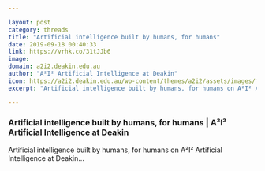 ```yaml
---

layout: post
category: threads
title: "Artificial intelligence built by humans, for humans"
date: 2019-09-18 00:40:33
link: https://vrhk.co/31tJJb6
image: 
domain: a2i2.deakin.edu.au
author: "A²I² Artificial Intelligence at Deakin"
icon: https://a2i2.deakin.edu.au/wp-content/themes/a2i2/assets/images/favicons/favicon-120x120.png
excerpt: "Artificial intelligence built by humans, for humans on A²I² Artificial Intelligence at Deakin…"

---
```


### Artificial intelligence built by humans, for humans | A²I² Artificial Intelligence at Deakin

Artificial intelligence built by humans, for humans on A²I² Artificial Intelligence at Deakin…